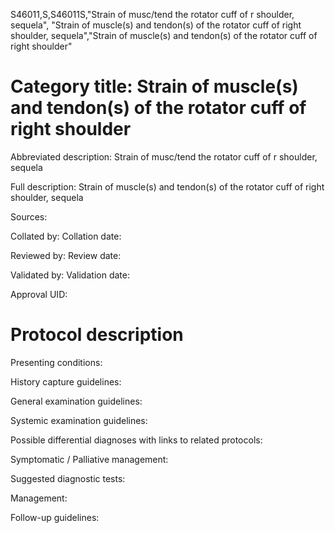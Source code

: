 S46011,S,S46011S,"Strain of musc/tend the rotator cuff of r shoulder, sequela", "Strain of muscle(s) and tendon(s) of the rotator cuff of right shoulder, sequela","Strain of muscle(s) and tendon(s) of the rotator cuff of right shoulder"
# Category title: Strain of muscle(s) and tendon(s) of the rotator cuff of right shoulder

Abbreviated description: Strain of musc/tend the rotator cuff of r shoulder, sequela

Full description: Strain of muscle(s) and tendon(s) of the rotator cuff of right shoulder, sequela

Sources:

Collated by:
Collation date:

Reviewed by:
Review date:

Validated by:
Validation date:

Approval UID:

# Protocol description

Presenting conditions:

History capture guidelines:

General examination guidelines:

Systemic examination guidelines:

Possible differential diagnoses with links to related protocols:

Symptomatic / Palliative management:

Suggested diagnostic tests:

Management:

Follow-up guidelines:

